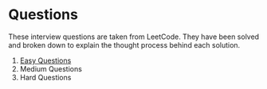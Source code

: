 # Questions
These interview questions are taken from LeetCode. They have been solved and broken down to explain the thought process behind each solution.


1. [Easy Questions](/./interview-questions/easy-questions/README.md)
2. Medium Questions
3. Hard Questions
